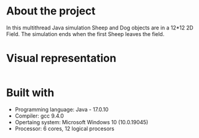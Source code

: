 # About the project
In this multithread Java simulation Sheep and Dog objects are in a 12*12 2D Field.
The simulation ends when the first Sheep leaves the field.


# Visual representation

```

```


# Built with
- Programming language: Java - 17.0.10
- Compiler: gcc 9.4.0
- Opertaing system: Microsoft Windows 10 (10.0.19045)
- Processor: 6 cores, 12 logical procesors




